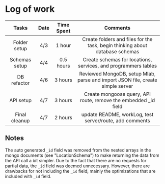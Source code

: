# Log of work

|        Tasks         |    Date   |  Time Spent  |                            Comments                                      |
|:--------------------:|:---------:|:------------:|:------------------------------------------------------------------------:|
| Folder setup         |    4/3    |    1 hour    | Create folders and files for the task, begin thinking about database schemas |
| Schemas setup        |    4/4    |  0.5 hours   | Create schemas for locations, services, and programmers tables |
| DB refactor          |    4/6    |    3 hours   | Reviewed MongoDB, setup Mlab, parse and import JSON file, create simple server |
| API setup            |    4/7    |    3 hours   | Create mongoose query, API route, remove the embedded _id field |
| Final cleanup        |    4/7    |    2 hours   | update README, workLog, test server/route, add comments |




## Notes
The auto generated `_id` field was removed from the nested arrays in the mongo documents (see "LocationSchema") to make returning the data from the API call a bit simpler. Due to the fact that there are no requests for partial data, the `_id` field was deemed unnecessary. However, there are drawbacks for not including the `_id` field, mainly the optimizations that are included with `_id` field.
